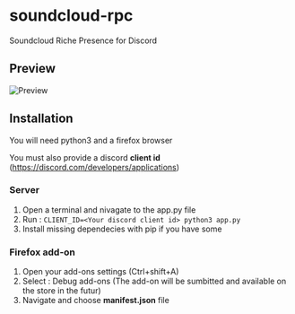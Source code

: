 # soundcloud-rpc
Soundcloud Riche Presence for Discord

## Preview

![](.github/result.png?raw=true "Preview")

## Installation
You will need python3 and a firefox browser

You must also provide a discord **client id** (https://discord.com/developers/applications)


### Server
1. Open a terminal and nivagate to the app.py file
2. Run : `CLIENT_ID=<Your discord client id> python3 app.py`
3. Install missing dependecies with pip if you have some

### Firefox add-on
1. Open your add-ons settings (Ctrl+shift+A)
2. Select : Debug add-ons (The add-on will be sumbitted and available on the store in the futur)
3. Navigate and choose **manifest.json** file
